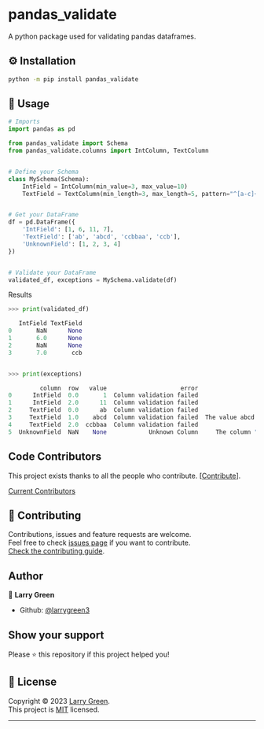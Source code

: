 # pandas_validate

A python package used for validating pandas dataframes.

## ⚙️ Installation

```sh
python -m pip install pandas_validate
```


## 🚀 Usage

```python
# Imports
import pandas as pd

from pandas_validate import Schema
from pandas_validate.columns import IntColumn, TextColumn


# Define your Schema
class MySchema(Schema):
	IntField = IntColumn(min_value=3, max_value=10)
	TextField = TextColumn(min_length=3, max_length=5, pattern="^[a-c]+$")


# Get your DataFrame
df = pd.DataFrame({
	'IntField': [1, 6, 11, 7],
	'TextField': ['ab', 'abcd', 'ccbbaa', 'ccb'],
	'UnknownField': [1, 2, 3, 4]
})


# Validate your DataFrame
validated_df, exceptions = MySchema.validate(df)
```

Results
```python
>>> print(validated_df)

   IntField TextField
0       NaN      None
1       6.0      None
2       NaN      None
3       7.0       ccb


>>> print(exceptions)

         column  row   value                     error                                      error_details
0      IntField  0.0       1  Column validation failed                                    The value 1 < 3
1      IntField  2.0      11  Column validation failed                                  The value 11 < 10
2     TextField  0.0      ab  Column validation failed                          The value ab is too short
3     TextField  1.0    abcd  Column validation failed  The value abcd does not match the regular expr...
4     TextField  2.0  ccbbaa  Column validation failed                       The value ccbbaa is too long
5  UnknownField  NaN    None            Unknown Column     The column "UnknownField" is not in the Schema

```



## Code Contributors

This project exists thanks to all the people who contribute. [[Contribute](CONTRIBUTING.md)].

[Current Contributors](https://github.com/larrygreen3/pandas-validate/graphs/contributors)


## 🤝 Contributing

Contributions, issues and feature requests are welcome.<br />
Feel free to check [issues page](https://github.com/larrygreen3/pandas-validate/issues) if you want to contribute.<br />
[Check the contributing guide](CONTRIBUTING.md).<br />

## Author

👤 **Larry Green**

- Github: [@larrygreen3](https://github.com/larrygreen3)

## Show your support

Please ⭐️ this repository if this project helped you!


## 📝 License

Copyright © 2023 [Larry Green](https://github.com/larrygreen3).<br />
This project is [MIT](https://github.com/larrygreen3/pandas-validate/blob/master/LICENSE) licensed.

---